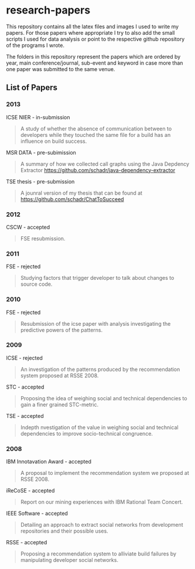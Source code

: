 # research-papers #

This repository contains all the latex files and images I used to write my papers. 
For those papers where appropriate I try to also add the small scripts I used for 
data analysis or point to the respective github repository of the programs I wrote.

The folders in this repository represent the papers which are ordered by year, main conference/journal, sub-event and keyword in case more than one paper was submitted to the same venue.

## List of Papers ##
### 2013 ###
ICSE NIER - in-submission
> A study of whether the absence of communication between to developers while they touched
> the same file for a build has an influence on build success.

MSR DATA - pre-subimission
> A summary of how we collected call graphs using the Java Depdency Extractor
> https://github.com/schadr/java-dependency-extractor

TSE thesis - pre-submission
> A jounral version of my thesis that can be found at https://github.com/schadr/ChatToSucceed

### 2012 ###
CSCW - accepted
> FSE resubmission.

### 2011 ###
FSE - rejected
> Studying factors that trigger developer to talk about changes to source code.

### 2010 ###
FSE - rejected
> Resubmission of the icse paper with analysis investigating the predictive powers of the patterns.

### 2009 ###
ICSE - rejected
> An investigation of the patterns produced by the recommendation system proposed at RSSE 2008.

STC - accepted
> Proposing the idea of weighing social and technical dependencies to gain a finer grained STC-metric.

TSE - accepted
> Indepth nvestigation of the value in weighing social and technical dependencies to improve socio-technical congruence.

### 2008 ###
IBM Innotavation Award - accepted
> A proposal to implement the recommendation system we proposed at RSSE 2008.

iReCoSE - accepted
> Report on our mining experiences with IBM Rational Team Concert.

IEEE Software - accepted
> Detailing an approach to extract social networks from development repositories and their possible uses.

RSSE - accepted
> Proposing a recommendation system to alliviate build failures by manipulating developer social networks.
